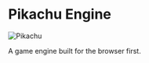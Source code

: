 # Pikachu Engine

![Pikachu](https://i.ytimg.com/vi/IjTrbEeqDAI/maxresdefault.jpg)

A game engine built for the browser first.
